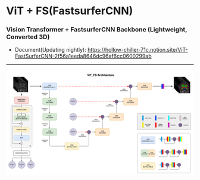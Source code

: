 # ViT + FS(FastsurferCNN)

### Vision Transformer + FastsurferCNN Backbone (Lightweight, Converted 3D)
+ Document(Updating nightly): https://hollow-chiller-71c.notion.site/ViT-FastSurferCNN-2f56a1eeda8646dc96af6cc0600299ab
------------
<div><img src="https://github.com/doodleima/healthcare/blob/main/Net/ViT_fsCNN/NetStructure.png" width="1000"></div>
